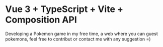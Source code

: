 # Vue 3 + TypeScript + Vite + Composition API

Developing a Pokemon game in my free time, a web where you can guest pokemons, feel free to contribut or contact me with any suggestion =) 



